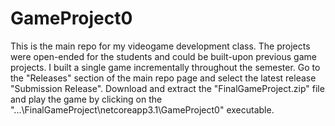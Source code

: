 # GameProject0
This is the main repo for my videogame development class. The projects were open-ended for the students and could be built-upon previous 
game projects. I built a single game incrementally throughout the semester. Go to the "Releases" section of the main repo page and select the latest release
"Submission Release". Download and extract the "FinalGameProject.zip" file and play the game by clicking on the "...\FinalGameProject\netcoreapp3.1\GameProject0" 
executable. 
